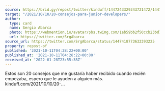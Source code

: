 ```yaml
---
source: https://brid.gy/repost/twitter/kinduff/1447243329343721472/1447418773632393225
target: "/2021/10/10/20-consejos-para-junior-developers/"
author:
  type: card
  name: Sergio Abarca
  photo: https://webmention.io/avatar/pbs.twimg.com/1eb59bb2f50ccb23bd7e2ca0177a9410a2601eaacfeb2be99623af2ef014912d.jpg
  url: https://twitter.com/SrgAbarca
source_url: https://twitter.com/SrgAbarca/status/1447418773632393225
property: repost-of
published: '2021-10-11T04:28:22+00:00'
published_at: '2021-10-11T04:28:22+00:00'
received_at: '2022-01-28T23:55:38Z'
---
```


Estos son 20 consejos que me gustaría haber recibido cuando recién empezaba, espero que le ayuden a alguien más.
kinduff.com/2021/10/10/20-…